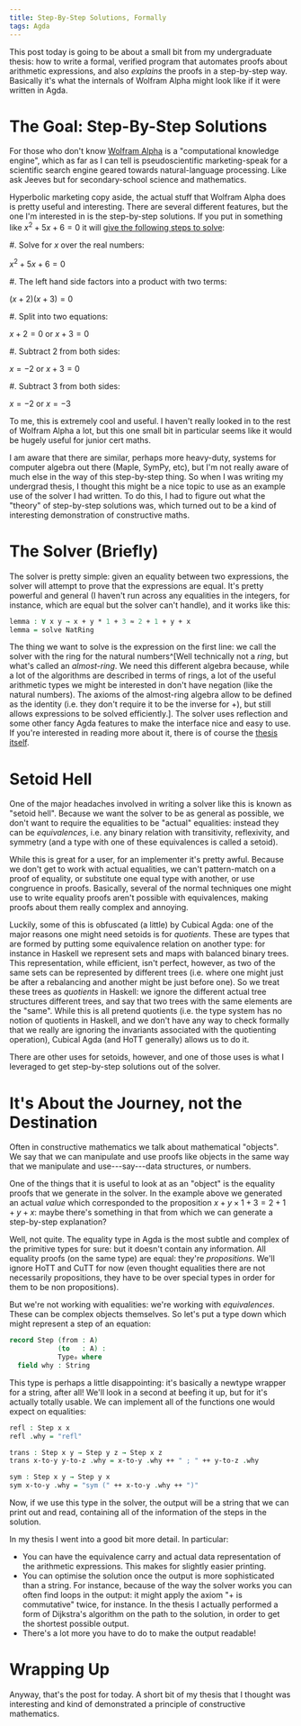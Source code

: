 ```yaml
---
title: Step-By-Step Solutions, Formally
tags: Agda
---
```


This post today is going to be about a small bit from my undergraduate thesis:
how to write a formal, verified program that automates proofs about arithmetic
expressions, and also *explains* the proofs in a step-by-step way.
Basically it's what the internals of Wolfram Alpha might look like if it were
written in Agda.

# The Goal: Step-By-Step Solutions

For those who don't know [Wolfram Alpha](https://www.wolframalpha.com/) is a
"computational knowledge engine", which as far as I can tell is pseudoscientific
marketing-speak for a scientific search engine geared towards natural-language
processing.
Like ask Jeeves but for secondary-school science and mathematics.

Hyperbolic marketing copy aside, the actual stuff that Wolfram Alpha does is
pretty useful and interesting.
There are several different features, but the one I'm interested in is the
step-by-step solutions.
If you put in something like $x^2 + 5x + 6 = 0$ it will [give the following steps
to solve](https://www.wolframalpha.com/input/?i=x%5E2+%2B+5x+%2B+6+%3D+0&lk=3):

#. Solve for $x$ over the real numbers:

   $x^2 + 5x + 6 = 0$

#. The left hand side factors into a product  with two terms:

   $(x + 2)(x + 3) = 0$

#. Split into two equations:

   $x + 2 = 0$ or $x + 3 = 0$

#. Subtract 2 from both sides:

   $x = -2$ or $x + 3 = 0$

#. Subtract 3 from both sides:

   $x = -2$ or $x = -3$
   
To me, this is extremely cool and useful.
I haven't really looked in to the rest of Wolfram Alpha a lot, but this one
small bit in particular seems like it would be hugely useful for junior cert
maths.

I am aware that there are similar, perhaps more heavy-duty, systems for computer
algebra out there (Maple, SymPy, etc), but I'm not really aware of much else in
the way of this step-by-step thing.
So when I was writing my undergrad thesis, I thought this might be a nice topic
to use as an example use of the solver I had written.
To do this, I had to figure out what the "theory" of step-by-step solutions was,
which turned out to be a kind of interesting demonstration of constructive
maths.

# The Solver (Briefly)

The solver is pretty simple: given an equality between two expressions, the
solver will attempt to prove that the expressions are equal.
It's pretty powerful and general (I haven't run across any equalities in the
integers, for instance, which are equal but the solver can't handle), and it
works like this:

```agda
lemma : ∀ x y → x + y * 1 + 3 ≈ 2 + 1 + y + x
lemma = solve NatRing
```

The thing we want to solve is the expression on the first line: we call the
solver with the ring for the natural numbers^[Well technically not a *ring*, but
what's called an *almost-ring*. We need this different algebra because, while a
lot of the algorithms are described in terms of rings, a lot of the useful
arithmetic types we might be interested in don't have negation (like the natural
numbers). The axioms of the almost-ring algebra allow to be defined as the
identity (i.e. they don't require it to be the inverse for +), but still allows
expressions to be solved efficiently.].
The solver uses reflection and some other fancy Agda features to make the
interface nice and easy to use.
If you're interested in reading more about it, there is of course the [thesis
itself](2019-07-14-bsc-thesis.html).

# Setoid Hell

One of the major headaches involved in writing a solver like this is known as
"setoid hell".
Because we want the solver to be as general as possible, we don't want to
require the equalities to be "actual" equalities: instead they can be
*equivalences*, i.e. any binary relation with transitivity, reflexivity, and
symmetry (and a type with one of these equivalences is called a setoid).

While this is great for a user, for an implementer it's pretty awful.
Because we don't get to work with actual equalities, we can't pattern-match on a
proof of equality, or substitute one equal type with another, or use congruence
in proofs.
Basically, several of the normal techniques one might use to write equality
proofs aren't possible with equivalences, making proofs about them really
complex and annoying.

Luckily, some of this is obfuscated (a little) by Cubical Agda: one of the major
reasons one might need setoids is for *quotients*.
These are types that are formed by putting some equivalence relation on another
type: for instance in Haskell we represent sets and maps with balanced binary
trees.
This representation, while efficient, isn't perfect, however, as two of the same
sets can be represented by different trees (i.e. where one might just be after a
rebalancing and another might be just before one).
So we treat these trees as *quotients* in Haskell: we ignore the different
actual tree structures different trees, and say that two trees with the same
elements are the "same".
While this is all pretend quotients (i.e. the type system has no notion of
quotients in Haskell, and we don't have any way to check formally that we really
are ignoring the invariants associated with the quotienting operation), Cubical
Agda (and HoTT generally) allows us to do it.

There are other uses for setoids, however, and one of those uses is what I
leveraged to get step-by-step solutions out of the solver.

# It's About the Journey, not the Destination

Often in constructive mathematics we talk about mathematical "objects".
We say that we can manipulate and use proofs like objects in the same way that
we manipulate and use---say---data structures, or numbers.

One of the things that it is useful to look at as an "object" is the equality
proofs that we generate in the solver.
In the example above we generated an actual *value* which corresponded to the
proposition $x + y \times 1 + 3 = 2 + 1 + y + x$: maybe there's something in
that from which we can generate a step-by-step explanation?

Well, not quite.
The equality type in Agda is the most subtle and complex of the primitive
types for sure: but it doesn't contain any information.
All equality proofs (on the same type) are equal: they're *propositions*.
We'll ignore HoTT and CuTT for now (even thought equalities there are not
necessarily propositions, they have to be over special types in order for them
to be non propositions).

But we're not working with equalities: we're working with *equivalences*. 
These can be complex objects themselves.
So let's put a type down which might represent a step of an equation:

```agda
record Step (from : A)
            (to   : A) :
            Type₀ where
  field why : String
```

This type is perhaps a little disappointing: it's basically a newtype wrapper
for a string, after all!
We'll look in a second at beefing it up, but for it's actually totally usable.
We can implement all of the functions one would expect on equalities:

```agda
refl : Step x x
refl .why = "refl"

trans : Step x y → Step y z → Step x z
trans x-to-y y-to-z .why = x-to-y .why ++ " ; " ++ y-to-z .why

sym : Step x y → Step y x
sym x-to-y .why = "sym (" ++ x-to-y .why ++ ")"
```

Now, if we use this type in the solver, the output will be a string that we can
print out and read, containing all of the information of the steps in the
solution.

In my thesis I went into a good bit more detail.
In particular:

* You can have the equivalence carry and actual data representation of the
  arithmetic expressions.
  This makes for slightly easier printing.
* You can optimise the solution once the output is more sophisticated than a
  string.
  For instance, because of the way the solver works you can often find loops in
  the output: it might apply the axiom "+ is commutative" twice, for instance.
  In the thesis I actually performed a form of Dijkstra's algorithm on the path
  to the solution, in order to get the shortest possible output.
* There's a lot more you have to do to make the output readable!

# Wrapping Up

Anyway, that's the post for today.
A short bit of my thesis that I thought was interesting and kind of demonstrated
a principle of constructive mathematics.
